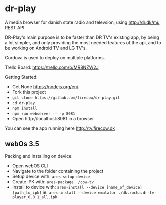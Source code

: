 # dr-play
A media browser for danish state radio and televsion, using http://dr.dk/mu REST API

DR-Play's main purpose is to be faster than DR TV's existing app, by being a lot simpler, and only providing the most needed features of the api, and to be working on Android TV and LG TV's.

Cordova is used to deploy on multiple platforms.

Trello Board:
https://trello.com/b/MR8NZW2J

Getting Started:
- Get Node https://nodejs.org/en/
- Fork this project
- `git clone https://github.com/firecow/dr-play.git`
- `cd dr-play`
- `npm install`
- `npm run webserver -- -p 8081`
- Open http://localhost:8081 in a browser


You can see the app running here http://tv.firecow.dk

## webOs 3.5
Packing and installing on device:
- Open webOS CLI
- Navigate to the folder containing the project
- Setup device with: `ares-setup-device`
- Create IPK with: `ares-package ./cow-tv`
- Install to device with: `ares-install --device [name_of_device] [path_to_ipk]` 
ie. `ares-install --device emulator ./dk.rocha.dr-tv-player_0.0.1_all.ipk`
